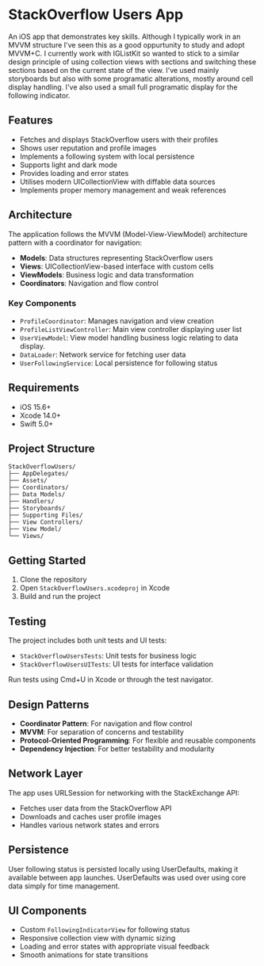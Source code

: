 # StackOverflow Users App

An iOS app that demonstrates key skills. Although I typically work in an MVVM structure I've seen this as a good oppurtunity to study and adopt MVVM+C. I currently work with IGListKit so wanted to stick to a similar design principle of using collection views with sections and switching these sections based on the current state of the view. I've used mainly storyboards but also with some programatic alterations, mostly around cell display handling. I've also used a small full programatic display for the following indicator.

## Features

- Fetches and displays StackOverflow users with their profiles
- Shows user reputation and profile images
- Implements a following system with local persistence
- Supports light and dark mode
- Provides loading and error states
- Utilises modern UICollectionView with diffable data sources
- Implements proper memory management and weak references

## Architecture

The application follows the MVVM (Model-View-ViewModel) architecture pattern with a coordinator for navigation:

- **Models**: Data structures representing StackOverflow users
- **Views**: UICollectionView-based interface with custom cells
- **ViewModels**: Business logic and data transformation
- **Coordinators**: Navigation and flow control

### Key Components

- `ProfileCoordinator`: Manages navigation and view creation
- `ProfileListViewController`: Main view controller displaying user list
- `UserViewModel`: View model handling business logic relating to data display.
- `DataLoader`: Network service for fetching user data
- `UserFollowingService`: Local persistence for following status

## Requirements

- iOS 15.6+
- Xcode 14.0+
- Swift 5.0+

## Project Structure

```
StackOverflowUsers/
├── AppDelegates/
├── Assets/
├── Coordinators/
├── Data Models/
├── Handlers/
├── Storyboards/
├── Supporting Files/
├── View Controllers/
├── View Model/
└── Views/
```

## Getting Started

1. Clone the repository
2. Open `StackOverflowUsers.xcodeproj` in Xcode
3. Build and run the project

## Testing

The project includes both unit tests and UI tests:

- `StackOverflowUsersTests`: Unit tests for business logic
- `StackOverflowUsersUITests`: UI tests for interface validation

Run tests using Cmd+U in Xcode or through the test navigator.

## Design Patterns

- **Coordinator Pattern**: For navigation and flow control
- **MVVM**: For separation of concerns and testability
- **Protocol-Oriented Programming**: For flexible and reusable components
- **Dependency Injection**: For better testability and modularity

## Network Layer

The app uses URLSession for networking with the StackExchange API:
- Fetches user data from the StackOverflow API
- Downloads and caches user profile images
- Handles various network states and errors

## Persistence

User following status is persisted locally using UserDefaults, making it available between app launches. UserDefaults was used over using core data simply for time management.

## UI Components

- Custom `FollowingIndicatorView` for following status
- Responsive collection view with dynamic sizing
- Loading and error states with appropriate visual feedback
- Smooth animations for state transitions
